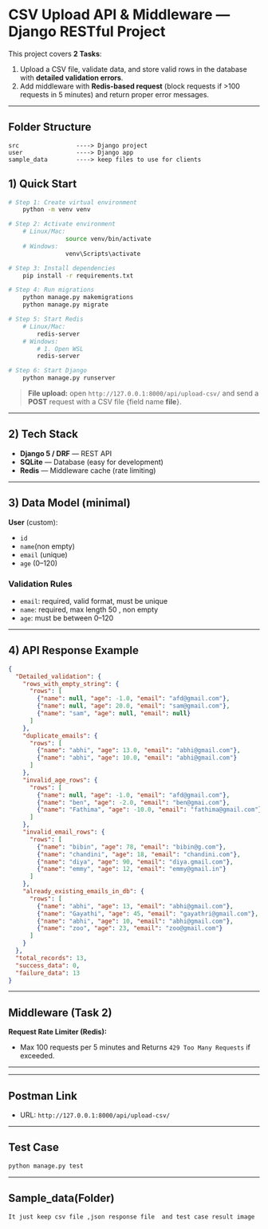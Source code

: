 

# CSV Upload API & Middleware — Django RESTful Project

This project covers **2 Tasks**:

1. Upload a CSV file, validate data, and store valid rows in the database with **detailed validation errors**.
2. Add middleware with **Redis‑based request** (block requests if >100 requests in 5 minutes) and return proper error messages.

---





## Folder Structure
    src                ----> Django project
    user               ----> Django app
    sample_data        ----> keep files to use for clients
        




## 1) Quick Start

```bash
# Step 1: Create virtual environment
    python -m venv venv

# Step 2: Activate environment
    # Linux/Mac:
                source venv/bin/activate
    # Windows:
                venv\Scripts\activate

# Step 3: Install dependencies
    pip install -r requirements.txt

# Step 4: Run migrations
    python manage.py makemigrations
    python manage.py migrate

# Step 5: Start Redis
    # Linux/Mac:
        redis-server
    # Windows:
        # 1. Open WSL
        redis-server

# Step 6: Start Django
    python manage.py runserver


```

> **File upload:** open `http://127.0.0.1:8000/api/upload-csv/` and send a **POST** request with a CSV file {field name **file**}.

---

## 2) Tech Stack

* **Django 5 / DRF** — REST API
* **SQLite** — Database (easy for development)
* **Redis** — Middleware cache (rate limiting)

---

## 3) Data Model (minimal)

**User** (custom):

* `id`
* `name`(non empty)
* `email` (unique)
* `age` (0–120)

### Validation Rules

* `email`: required, valid format, must be unique
* `name`: required, max length 50 , non empty
* `age`: must be between 0–120

---

## 4) API Response Example


```json
{
  "Detailed_validation": {
    "rows_with_empty_string": {
      "rows": [
        {"name": null, "age": -1.0, "email": "afd@gmail.com"},
        {"name": null, "age": 20.0, "email": "sam@gmail.com"},
        {"name": "sam", "age": null, "email": null}
      ]
    },
    "duplicate_emails": {
      "rows": [
        {"name": "abhi", "age": 13.0, "email": "abhi@gmail.com"},
        {"name": "abhi", "age": 10.0, "email": "abhi@gmail.com"}
      ]
    },
    "invalid_age_rows": {
      "rows": [
        {"name": null, "age": -1.0, "email": "afd@gmail.com"},
        {"name": "ben", "age": -2.0, "email": "ben@gmai.com"},
        {"name": "Fathima", "age": -10.0, "email": "fathima@gmail.com"}
      ]
    },
    "invalid_email_rows": {
      "rows": [
        {"name": "bibin", "age": 78, "email": "bibin@g.com"},
        {"name": "chandini", "age": 18, "email": "chandini.com"},
        {"name": "diya", "age": 90, "email": "diya.gmail.com"},
        {"name": "emmy", "age": 12, "email": "emmy@gmail.in"}
      ]
    },
    "already_existing_emails_in_db": {
      "rows": [
        {"name": "abhi", "age": 13, "email": "abhi@gmail.com"},
        {"name": "Gayathi", "age": 45, "email": "gayathri@gmail.com"},
        {"name": "abhi", "age": 10, "email": "abhi@gmail.com"},
        {"name": "zoo", "age": 23, "email": "zoo@gmail.com"}
      ]
    }
  },
  "total_records": 13,
  "success_data": 0,
  "failure_data": 13
}
```


---

## Middleware (Task 2)

**Request Rate Limiter (Redis):**

   * Max 100 requests per 5 minutes and Returns `429 Too Many Requests` if exceeded.



---


---

## Postman Link

   * URL: `http://127.0.0.1:8000/api/upload-csv/`


---

##  Test Case

```bash
python manage.py test
```

---

##  Sample_data(Folder)
    It just keep csv file ,json response file  and test case result image

